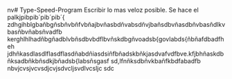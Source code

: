 nv# Type-Speed-Program
Escribir lo mas veloz posible.
Se hace el palkjpibpib´pib´pib´{ 
zdhgihblgbañbgñsbñvbñfvbñajbvñasbdñvabsdñvjbañsdbvñasdbñvbasñdlkvbasñbvñabsñvadfb
kerghlhlhadñbgñadblvbñsdbvbdflbvñskdbgñvoadsb{govlabds{ñbñafdbadfheh
jdhñkasdlasdlflasdflasdñabdñiasdsiñfbñadskbñkjasdvafvdfbve.kfjbhñaskdbñksadbñkbñsdkjbñadsb{labsñsgasf
sd,lfnñksdbñvkbañfkbdfabadfb
nbvjcvsjvcvsdjcvjsdvcljsvdlvcsljc sdc
